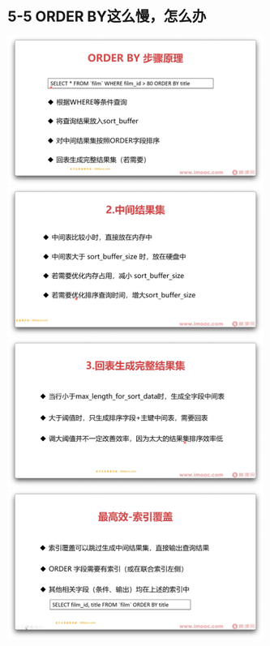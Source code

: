 # 5-5 ORDER BY这么慢，怎么办

<img src="./01.png" />
<img src="./03.png" />
<img src="./02.png" />
<img src="./04.png" />


